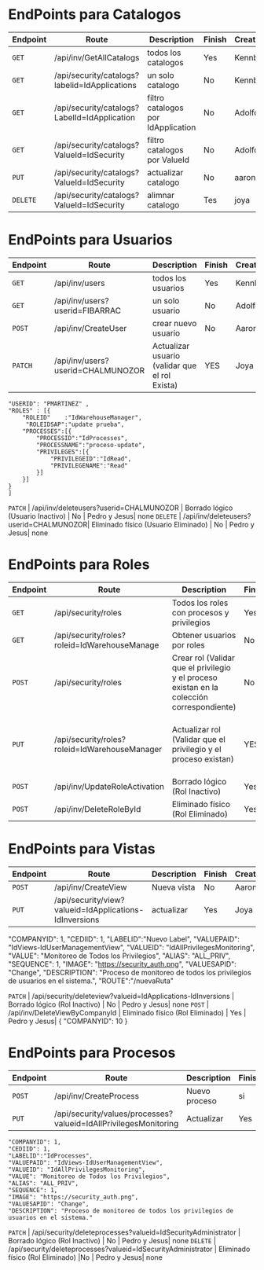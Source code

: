 # EndPoints para Catalogos

Endpoint | Route | Description | Finish | Creator | Body
---------|----------|----------|----------|---------- |----------
`GET` | /api/inv/GetAllCatalogs | todos los catalogos | Yes | Kennby | none
`GET` | /api/security/catalogs?labelid=IdApplications | un solo catalogo | No| Kennby| none
`GET` | /api/security/catalogs?LabelId=IdApplication | filtro catalogos por IdApplication| No| Adolfo | none
`GET` | /api/security/catalogs?ValueId=IdSecurity | filtro catalogos por ValueId | No| Adolfo | none
`PUT` | /api/security/catalogs?ValueId=IdSecurity | actualizar catalogo | No| aaron | none
`DELETE` | /api/security/catalogs?ValueId=IdSecurity | alimnar catalogo | Tes | joya| none

# EndPoints para Usuarios

Endpoint | Route | Description | Finish | Creator | Body
---------|----------|----------|----------|---------- | ---------
`GET` | /api/inv/users | todos los usuarios | Yes | Kennby| none
`GET` | /api/inv/users?userid=FIBARRAC | un solo usuario | No| Adolfo| none
`POST` | /api/inv/CreateUser | crear nuevo usuario | No | Aaron| none
`PATCH` | /api/inv/users?userid=CHALMUNOZOR | Actualizar usuario (validar que el rol Exista) | YES | Joya| 
	"USERID": "PMARTINEZ" ,
	"ROLES" : [{
		"ROLEID"    :"IdWarehouseManager",
		 "ROLEIDSAP":"update prueba",
		"PROCESSES":[{
			"PROCESSID":"IdProcesses",
			"PROCESSNAME":"proceso-update",
			"PRIVILEGES":[{
				"PRIVILEGEID":"IdRead",
				"PRIVILEGENAME":"Read"
			}]
		}]
	}
	]

`PATCH` | /api/inv/deleteusers?userid=CHALMUNOZOR | Borrado lógico (Usuario Inactivo) | No | Pedro y Jesus| none
`DELETE` | /api/inv/deleteusers?userid=CHALMUNOZOR| Eliminado físico (Usuario Eliminado) | No | Pedro y Jesus| none

# EndPoints para Roles

Endpoint | Route | Description | Finish| Creator | Body
---------|----------|----------|----------|---------- | ----------
`GET` | /api/security/roles | Todos los roles con procesos y privilegios | Yes| Kennby| none
`GET` | /api/security/roles?roleid=IdWarehouseManage | Obtener usuarios por roles | No | Adolfo| none
`POST` | /api/security/roles | Crear rol (Validar que el privilegio y el proceso existan en la colección correspondiente) | No | Aaron| none
`PUT` | /api/security/roles?roleid=IdWarehouseManager | Actualizar rol (Validar que el privilegio y el proceso existan) | YES | Joya| {"ROLEID": "IdWarehouseManager","PROCESSES": [{"PROCESSID": "IdProcesses","APPLICATIONNAME":"SECURYTY-Update","PRIVILEGES":[{"PRIVILEGEID":	"IdRead","PRIVILEGENAME":	"update-Read"}]}]}
`POST` |  /api/inv/UpdateRoleActivation | Borrado lógico (Rol Inactivo) | Yes | Pedro y Jesus| { "roleid": "IdWarehouseManager", "activated": false}
`POST` |  /api/inv/DeleteRoleById | Eliminado físico (Rol Eliminado) | Yes | Pedro y Jesus| { "roleid": "IdWarehouseManagerXDDDDD" }

# EndPoints para Vistas

Endpoint | Route | Description | Finish| Creator | Body
---------|----------|----------|----------|---------- | ----------
`POST` | /api/inv/CreateView | Nueva vista| No | Aaron| none
`PUT` | /api/security/view?valueid=IdApplications-IdInversions | actualizar | Yes | Joya| 
"COMPANYID": 1,
"CEDIID": 1,
"LABELID":"Nuevo Label",
"VALUEPAID": "IdViews-IdUserManagementView",
"VALUEID": "IdAllPrivilegesMonitoring",
"VALUE": "Monitoreo de Todos los Privilegios",
"ALIAS": "ALL_PRIV",
"SEQUENCE": 1,
"IMAGE": "https://security_auth.png",
"VALUESAPID": "Change",
"DESCRIPTION": "Proceso de monitoreo de todos los privilegios de usuarios en el sistema.",
"ROUTE":"/nuevaRuta"

`PATCH` |   /api/security/deleteview?valueid=IdApplications-IdInversions | Borrado lógico (Rol Inactivo) | No | Pedro y Jesus| none
`POST` | /api/inv/DeleteViewByCompanyId | Eliminado físico (Rol Eliminado) | Yes | Pedro y Jesus| { "COMPANYID": 10 }

# EndPoints para Procesos

Endpoint | Route | Description | Finish| Creator | Body
---------|----------|----------|----------|---------- | ---------
`POST` | /api/inv/CreateProcess | Nuevo proceso | si | Aaron| none
`PUT` | /api/security/values/processes?valueid=IdAllPrivilegesMonitoring | Actualizar | Yes | Joya|
	"COMPANYID": 1,
	"CEDIID": 1,
	"LABELID":"IdProcesses",
	"VALUEPAID": "IdViews-IdUserManagementView",
	"VALUEID": "IdAllPrivilegesMonitoring",
	"VALUE": "Monitoreo de Todos los Privilegios",
	"ALIAS": "ALL_PRIV",
	"SEQUENCE": 1,
	"IMAGE": "https://security_auth.png",
	"VALUESAPID": "Change",
	"DESCRIPTION": "Proceso de monitoreo de todos los privilegios de usuarios en el sistema."
`PATCH` |   /api/security/deleteprocesses?valueid=IdSecurityAdministrator | Borrado lógico (Rol Inactivo) | No | Pedro y Jesus| none
`DELETE` |  /api/security/deleteprocesses?valueid=IdSecurityAdministrator | Eliminado físico (Rol Eliminado) |No | Pedro y Jesus| none


